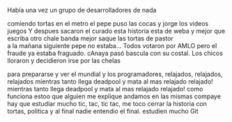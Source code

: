 Había una vez
un grupo de desarrolladores de nada

 comiendo tortas en el metro
el pepe puso las cocas
y jorge los videos juegos
Y despues sacaron el curado
esta historia esta de weba y mejor que escriba otro
 chale banda mejor saque las tortas de pastor  
a la mañana siguiente pepe no estaba...
Todos votaron por AMLO
pero el fraude ya estaba fraguado. cAnaya pasó bascula con su costal. Los chicos lloraron y decidieron irse por las chelas


para prepararse y ver el mundial
y los programadores, relajados, relajados, relajados
 mientras tanto llega deadpool y mata al mas relajado relajado!
 mientras tanto llega deadpool y mata al mas relajado relajado!
como funciona estoo que alguien me explique
andamos en las mismas compaye
hay que estudiar mucho
 tic, tac, tic tac, me toco cerrar la historia con tortas, politica y al final nadie entendio  el final.  estudien mucho Git
